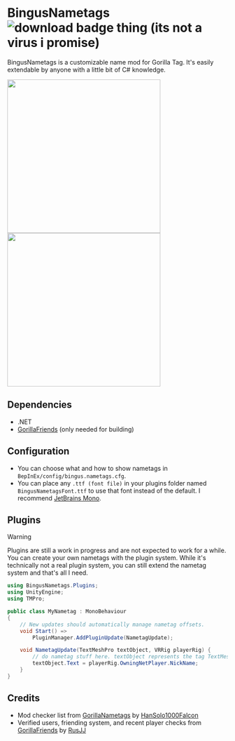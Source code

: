 # BingusNametags ![download badge thing (its not a virus i promise)](https://img.shields.io/github/downloads/sirkingbinx/BingusNametags/total)
BingusNametags is a customizable name mod for Gorilla Tag. It's easily extendable by anyone with a little bit of C# knowledge.

<img width=350 height=350 src="https://github.com/user-attachments/assets/ad530b19-5795-40d8-95cb-3a697340e041">
<img width=350 height=350 src="https://github.com/user-attachments/assets/cb126c2f-3cf4-4b40-a405-a0288445a7c6">

## Dependencies
- .NET
- [GorillaFriends](https://github.com/not-a-bird-09/GorillaFriends) (only needed for building)

## Configuration
- You can choose what and how to show nametags in `BepInEx/config/bingus.nametags.cfg`.
- You can place any `.ttf (font file)` in your plugins folder named `BingusNametagsFont.ttf` to use that font instead of the default. I recommend [JetBrains Mono](https://www.jetbrains.com/lp/mono/).

## Plugins
> [!WARNING]
> Plugins are still a work in progress and are not expected to work for a while.
You can create your own nametags with the plugin system. While it's technically not a real plugin system, you can still extend the nametag system and that's all I need.

```cs
using BingusNametags.Plugins;
using UnityEngine;
using TMPro;

public class MyNametag : MonoBehaviour
{
    // New updates should automatically manage nametag offsets.
    void Start() =>
        PluginManager.AddPluginUpdate(NametagUpdate);

    void NametagUpdate(TextMeshPro textObject, VRRig playerRig) {
        // do nametag stuff here. textObject represents the tag TextMeshPro object
        textObject.Text = playerRig.OwningNetPlayer.NickName;
    }
}
```

## Credits
- Mod checker list from [GorillaNametags](https://github.com/HanSolo1000Falcon/GorillaNametags) by [HanSolo1000Falcon](https://github.com/HanSolo1000Falcon)
- Verified users, friending system, and recent player checks from [GorillaFriends](https://github.com/rusjj/gorillafriends) by [RusJJ](https://github.com/rusjj)
